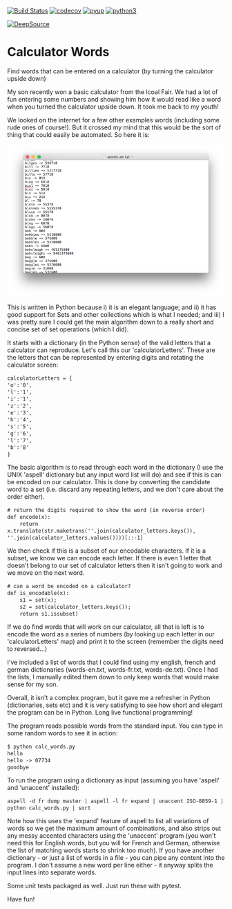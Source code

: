 [![Build Status](https://travis-ci.org/paulknewton/calculator_words.svg?branch=master)](https://travis-ci.org/paulknewton/calculator_words)
[![codecov](https://codecov.io/gh/paulknewton/calculator_words/branch/master/graph/badge.svg)](https://codecov.io/gh/paulknewton/calculator_words)
[![pyup](https://pyup.io/repos/github/paulknewton/calculator_words/shield.svg)](https://pyup.io/account/repos/github/paulknewton/fritzbox_monitor)
[![python3](https://pyup.io/repos/github/paulknewton/calculator_words/python-3-shield.svg)](https://pyup.io/account/repos/github/paulknewton/fritzbox_monitor)

[![DeepSource](https://static.deepsource.io/deepsource-badge-light.svg)](https://deepsource.io/gh/paulknewton/calculator_words/?ref=repository-badge)

# Calculator Words
Find words that can be entered on a calculator (by turning the calculator upside down)

My son recently won a basic calculator from the lcoal Fair. We had a lot of fun entering some numbers and showing him how it would read like a word when you turned the calculator upside down. It took me back to my youth!

We looked on the internet for a few other examples words (including some rude ones of course!). But it crossed my mind that this would be the sort of thing that could easily be automated. So here it is:

![words](img/words.png)

This is written in Python because i) it is an elegant language; and ii) it has good support for Sets and other collections which is what I needed; and iii) I was pretty sure I could get the main algorithm down to a really short and concise set of set operations (which I did).

It starts with a dictionary (in the Python sense) of the valid letters that a calculator can reproduce. Let's call this our 'calculatorLetters'. These are the letters that can be represented by entering digits and rotating the calculator screen:

```
calculatorLetters = {
'o':'0',
'l':'1',
'i':'1',
'z':'2',
'e':'3',
'h':'4',
's':'5',
'g':'6',
'l':'7',
'b':'8'
}
```

The basic algorithm is to read through each word in the dictionary (I use the UNIX 'aspell' dictionary but any input word list will do) and see if this is can be encoded on our calculator. This is done by converting the candidate word to a set (i.e. discard any repeating letters, and we don't care about the order either).

```
# return the digits required to show the word (in reverse order)
def encode(x):
    return x.translate(str.maketrans(''.join(calculator_letters.keys()), ''.join(calculator_letters.values())))[::-1]
```

We then check if this is a subset of our encodable characters. If it is a subset, we know we can encode each letter. If there is even 1 letter that doesn't belong to our set of calculator letters then it isn't going to work and we move on the next word.

```
# can a word be encoded on a calculator?
def is_encodable(x):
    s1 = set(x);
    s2 = set(calculator_letters.keys());
    return s1.issubset)
```

If we do find words that will work on our calculator, all that is left is to encode the word as a series of numbers (by looking up each letter in our 'calculatorLetters' map) and print it to the screen (remember the digits need to reversed...)

I've included a list of words that I could find using my english, french and german dictionaries (words-en.txt, words-fr.txt, words-de.txt). Once I had the lists, I manually edited them down to only keep words that would make sense for my son.

Overall, it isn't a complex program, but it gave me a refresher in Python (dictionaries, sets etc) and it is very satisfying to see how short and elegant the program can be in Python. Long live functional programming!


The program reads possible words from the standard input. You can type in some random words to see it in action:

```
$ python calc_words.py 
hello
hello -> 07734
goodbye
```

To run the program using a dictionary as input (assuming you have 'aspell' and 'unaccent' installed):

```
aspell -d fr dump master | aspell -l fr expand | unaccent ISO-8859-1 | python calc_words.py | sort
```

Note how this uses the 'expand' feature of aspell to list all variations of words so we get the maximum amount of combinations, and also strips out any messy accented characters using the 'unaccent' program (you won't need this for English words, but you will for French and German, otherwise the list of matching words starts to shrink too much). If you have another dictionary - or just a list of words in a file - you can pipe any content into the program. I don't assume a new word per line either - it anyway splits the input lines into separate words.

Some unit tests packaged as well. Just run these with pytest.

Have fun!
